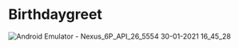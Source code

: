# Birthdaygreet
![Android Emulator - Nexus_6P_API_26_5554 30-01-2021 16_45_28](https://user-images.githubusercontent.com/71459989/106354867-b4e2e400-631a-11eb-8a75-ef81aefcabbf.png)
